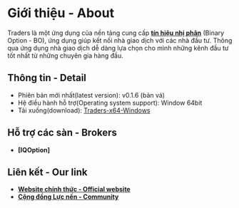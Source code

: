 # Giới thiệu - About

Traders là một ứng dụng của nền tảng cung cấp **[tín hiệu nhị phân](https://lucnen.com)** (Binary Option - BO), ứng dụng giúp kết nối nhà giao dịch với các nhà đầu tư. Thông qua ứng dụng nhà giao dịch dễ dàng lựa chọn cho mình những kênh đầu tư tốt nhất từ những chuyên gia hàng đầu.

## Thông tin - Detail

- Phiên bản mới nhất(latest version): v0.1.6 (bản vá)
- Hệ điều hành hỗ trợ(Operating system support): Window 64bit
- Tải xuống(download): [Traders-x64-Windows](http://bit.ly/traders-latest)

## Hỗ trợ các sàn - Brokers

- **[IQOption]**

## Liên kết - Our link

- **[Website chính thức - Official website](https://lucnen.com)**
- **[Cộng đồng Lực nến - Community](https://www.facebook.com/groups/lucnen/)**